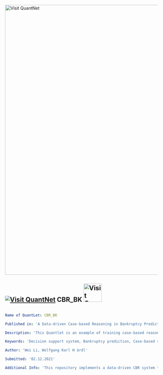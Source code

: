 [<img src="https://github.com/QuantLet/Styleguide-and-FAQ/blob/master/pictures/banner.png" width="888" alt="Visit QuantNet">](http://quantlet.de/)

## [<img src="https://github.com/QuantLet/Styleguide-and-FAQ/blob/master/pictures/qloqo.png" alt="Visit QuantNet">](http://quantlet.de/) **CBR_BK** [<img src="https://github.com/QuantLet/Styleguide-and-FAQ/blob/master/pictures/QN2.png" width="60" alt="Visit QuantNet 2.0">](http://quantlet.de/)

```yaml

Name of QuantLet: CBR_BK

Published in: 'A Data-driven Case-based Reasoning in Bankruptcy Prediction'

Description: 'This Quantlet is an example of training case-based reasoning and compared with other machine learning methods. The dataset is the German credit data publicly available in UCI. The credit reform data used in paper is confidential and can be collected based on requests from the Blockchain Research Center (BRC, https://blockchain-research-center.de/)'

Keywords: 'Decision support system, Bankruptcy prediction, Case-based reasoning, Explainable machine learning, Particle swarm optimization' 

Author: 'Wei Li, Wolfgang Karl H ̈ardl'

Submitted: '02.12.2021'

Additional Info: 'This repository implements a data-driven CBR system to investigate its explainability in bankruptcy prediction and decision. The Nvidia GPU is required to run the Python code for training the parameters of the CBR system. The benchmark models are widely used machine learning models.'




```